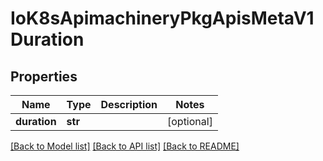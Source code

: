 # IoK8sApimachineryPkgApisMetaV1Duration

## Properties
Name | Type | Description | Notes
------------ | ------------- | ------------- | -------------
**duration** | **str** |  | [optional] 

[[Back to Model list]](../README.md#documentation-for-models) [[Back to API list]](../README.md#documentation-for-api-endpoints) [[Back to README]](../README.md)


